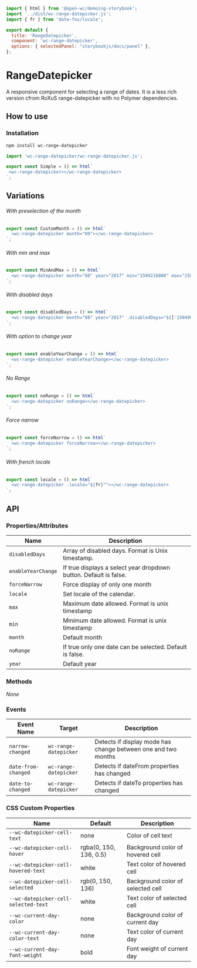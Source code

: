 ```js script
import { html } from '@open-wc/demoing-storybook';
import '../dist/wc-range-datepicker.js';
import { fr } from 'date-fns/locale';

export default {
  title: 'RangeDatepicker',
  component: 'wc-range-datepicker',
  options: { selectedPanel: "storybookjs/docs/panel" },
};
```

# RangeDatepicker

A responsive component for selecting a range of dates.
It is a less rich version cfrom RoXuS range-datepicker with no Polymer dependencies.

## How to use

### Installation

```bash
npm install wc-range-datepicker
```

```js
import 'wc-range-datepicker/wc-range-datepicker.js';
```

```js preview-story
export const Simple = () => html`
 <wc-range-datepicker></wc-range-datepicker>
`;
```

## Variations

###### With preselection of the month

```js preview-story
export const CustomMonth = () => html`
  <wc-range-datepicker month="09"></wc-range-datepicker>
`;
```

###### With min and max

```js preview-story
export const MinAndMax = () => html`
  <wc-range-datepicker month="08" year="2017" min="1504216800" max="1504908000"></wc-range-datepicker>
`;
```

###### With disabled days

```js preview-story
export const disabledDays = () => html`
  <wc-range-datepicker month="08" year="2017" .disabledDays="${['1504994400','1504908000','1502402400']}"></wc-range-datepicker>
`;
```

###### With option to change year

```js preview-story
export const enableYearChange = () => html`
  <wc-range-datepicker enableYearChange></wc-range-datepicker>
`;
```

###### No Range

```js preview-story
export const noRange = () => html`
  <wc-range-datepicker noRange></wc-range-datepicker>
`;
```

###### Force narrow

```js preview-story
export const forceNarrow = () => html`
  <wc-range-datepicker forceNarrow></wc-range-datepicker>
`;
```

###### With french locale

```js preview-story
export const locale = () => html`
  <wc-range-datepicker .locale="${fr}""></wc-range-datepicker>
`;
```

## API

### Properties/Attributes

| Name           | Description
| -------------- | -----------
| `disabledDays` | Array of disabled days. Format is Unix timestamp.
| `enableYearChange` | If true displays a select year dropdown button. Default is false.
| `forceNarrow` | Force display of only one month
| `locale` | Set locale of the calendar.
| `max` | Maximum date allowed. Format is unix timestamp
| `min` | Minimum date allowed. Format is unix timestamp
| `month` | Default month
| `noRange` | If true only one date can be selected. Default is false.
| `year` | Default year

### Methods
*None*

### Events

| Event Name          | Target       | Description
| ------------------- | ------------ | -----------
| `narrow-changed`    | `wc-range-datepicker` | Detects if display mode has change between one and two months
| `date-from-changed`    | `wc-range-datepicker` | Detects if dateFrom properties has changed
| `date-to-changed`    | `wc-range-datepicker` | Detects if dateTo properties has changed

### CSS Custom Properties

| Name | Default | Description
| ------------------------------------- | -------------------------------------------------- | ---
| `--wc-datepicker-cell-text`     | none     | Color of cell text
| `--wc-datepicker-cell-hover`     | rgba(0, 150, 136, 0.5)     | Background color of hovered cell
| `--wc-datepicker-cell-hovered-text`     | white     | Text color of hovered cell
| `--wc-datepicker-cell-selected`     | rgb(0, 150, 136)     | Background color of selected cell
| `--wc-datepicker-cell-selected-text`     | white     | Text color of selected cell
| `--wc-current-day-color`     | none     | Background color of current day
| `--wc-current-day-color-text`     | none     | Text color of current day
| `--wc-current-day-font-weight`     | bold     | Font weight of current day
